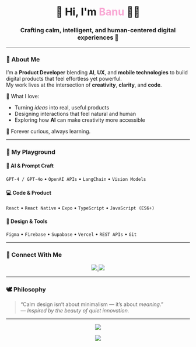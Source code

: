 <!-- HEADER -->
<h1 align="center">🌸 Hi, I'm <span style="color:#f9a8d4;">Banu</span> 👩‍💻</h1>
<h3 align="center">Crafting calm, intelligent, and human-centered digital experiences 🪷</h3>

---

### 🌷 About Me

I’m a **Product Developer** blending **AI**, **UX**, and **mobile technologies** to build digital products that feel effortless yet powerful.  
My work lives at the intersection of **creativity**, **clarity**, and **code**.

💭 What I love:
- Turning *ideas* into real, useful products  
- Designing interactions that feel natural and human  
- Exploring how **AI** can make creativity more accessible  

🫶 Forever curious, always learning.

---

### 🧠 My Playground

#### 🤖 AI & Prompt Craft
`GPT-4 / GPT-4o` • `OpenAI APIs` • `LangChain` • `Vision Models`

#### 💻 Code & Product
`React` • `React Native` • `Expo` • `TypeScript` • `JavaScript (ES6+)`

#### 🎨 Design & Tools
`Figma` • `Firebase` • `Supabase` • `Vercel` • `REST APIs` • `Git`

---

### 🌿 Connect With Me

<p align="center">
  <a href="https://www.linkedin.com/in/banuseyhan" target="_blank">
    <img src="https://img.shields.io/badge/LinkedIn-%23b6d7a8?style=for-the-badge&logo=linkedin&logoColor=white" />
  </a>
  <a href="mailto:your.email@example.com">
    <img src="https://img.shields.io/badge/Email-%23f9a8d4?style=for-the-badge&logo=gmail&logoColor=white" />
  </a>
</p>

---

### 🕊️ Philosophy

> “Calm design isn’t about minimalism — it’s about *meaning*.”  
> — *Inspired by the beauty of quiet innovation.*

---

<p align="center">
  <img src="https://readme-typing-svg.demolab.com?font=Quicksand&weight=500&size=22&duration=3500&pause=1200&center=true&vCenter=true&width=600&color=F9A8D4&lines=Designing+for+humans.;Building+with+clarity.;Coding+with+care.">
</p>

<p align="center">
  <img src="https://capsule-render.vercel.app/api?type=waving&color=f9a8d4&height=80&section=footer"/>
</p>
